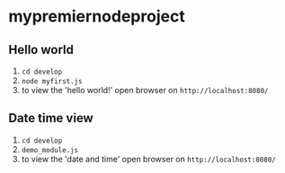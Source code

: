 # mypremiernodeproject

## Hello world

1. `cd develop`
2. `node myfirst.js`
3. to view the 'hello world!' open browser on `http://localhost:8080/`

## Date time view

1. `cd develop`
2. `demo_module.js`
3. to view the 'date and time' open browser on `http://localhost:8080/`